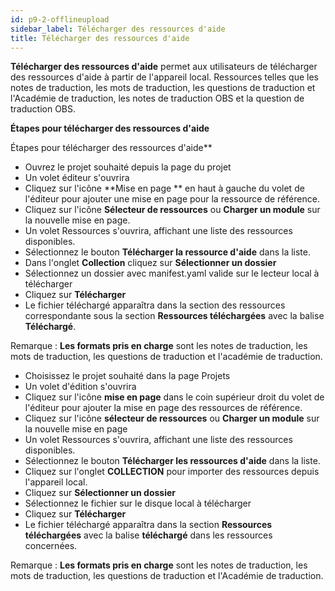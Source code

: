 ```yaml
---
id: p9-2-offlineupload
sidebar_label: Télécharger des ressources d'aide
title: Télécharger des ressources d'aide
---
```

**Télécharger des ressources d'aide** permet aux utilisateurs de télécharger des ressources d'aide à partir de l'appareil local. Ressources telles que les notes de traduction, les mots de traduction, les questions de traduction et l'Académie de traduction, les notes de traduction OBS et la question de traduction OBS.

**Étapes pour télécharger des ressources d'aide**

Étapes pour télécharger des ressources d'aide**

- Ouvrez le projet souhaité depuis la page du projet
- Un volet éditeur s'ouvrira
- Cliquez sur l'icône **Mise en page ** en haut à gauche du volet de l'éditeur pour ajouter une mise en page pour la ressource de référence.
- Cliquez sur l'icône **Sélecteur de ressources** ou **Charger un module** sur la nouvelle mise en page.
- Un volet Ressources s'ouvrira, affichant une liste des ressources disponibles.
- Sélectionnez le bouton **Télécharger la ressource d'aide** dans la liste.
- Dans l'onglet **Collection** cliquez sur **Sélectionner un dossier**
- Sélectionnez un dossier avec manifest.yaml valide sur le lecteur local à télécharger
- Cliquez sur **Télécharger**
- Le fichier téléchargé apparaîtra dans la section des ressources correspondante sous la section **Ressources téléchargées** avec la balise **Téléchargé**.

Remarque : **Les formats pris en charge** sont les notes de traduction, les mots de traduction, les questions de traduction et l'académie de traduction.

- Choisissez le projet souhaité dans la page Projets
- Un volet d'édition s'ouvrira
- Cliquez sur l'icône **mise en page** dans le coin supérieur droit du volet de l'éditeur pour ajouter la mise en page des ressources de référence.
- Cliquez sur l'icône **sélecteur de ressources** ou **Charger un module** sur la nouvelle mise en page
- Un volet Ressources s'ouvrira, affichant une liste des ressources disponibles.
- Sélectionnez le bouton **Télécharger les ressources d'aide** dans la liste.
- Cliquez sur l'onglet **COLLECTION** pour importer des ressources depuis l'appareil local.
- Cliquez sur **Sélectionner un dossier**
- Sélectionnez le fichier sur le disque local à télécharger
- Cliquez sur **Télécharger**
- Le fichier téléchargé apparaîtra dans la section **Ressources téléchargées** avec la balise **téléchargé** dans les ressources concernées.

Remarque : **Les formats pris en charge** sont les notes de traduction, les mots de traduction, les questions de traduction et l'Académie de traduction.
